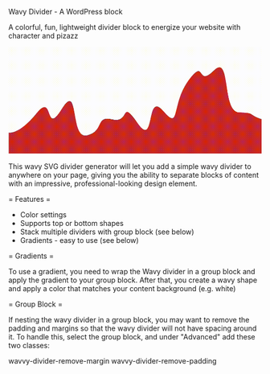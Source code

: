 Wavy Divider - A WordPress block

A colorful, fun, lightweight divider block to energize your website with character and pizazz

![alt text](assets/waves.gif "Title")

This wavy SVG divider generator will let you add a simple wavy divider to anywhere on your page, giving you the ability to separate blocks of content with an impressive, professional-looking design element.

= Features =
- Color settings
- Supports top or bottom shapes
- Stack multiple dividers with group block (see below)
- Gradients - easy to use (see below)

= Gradients =

To use a gradient, you need to wrap the Wavy divider in a group block and apply the gradient to your group block. After that, you create a wavy shape and apply a color that matches your content background (e.g. white)

= Group Block =

If nesting the wavy divider in a group block, you may want to remove the padding and margins so that the wavy divider will not have spacing around it. To handle this, select the group block, and under "Advanced" add these two classes:

wavvy-divider-remove-margin
wavvy-divider-remove-padding
